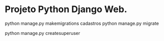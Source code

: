 # Projeto Python Django Web.

python manage.py makemigrations cadastros
python manage.py migrate


python manage.py createsuperuser
